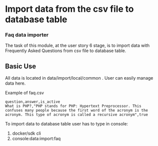 # Import data from the csv file to database table

### Faq data importer

The task of this module, at the user story 6 stage, is to import data with Frequently Asked Questions from csv file to
database table.

## Basic Use

All data is located in data/import/local/common . User can easily manage data here.

Example of faq.csv
````
question,answer,is_active
What is PHP?,"PHP stands for PHP: Hypertext Preprocessor. This confuses many people because the first word of the acronym is the acronym. This type of acronym is called a recursive acronym",true
````

To import data to database table user has to type in console:
1) docker/sdk cli
2) console:data:import:faq
